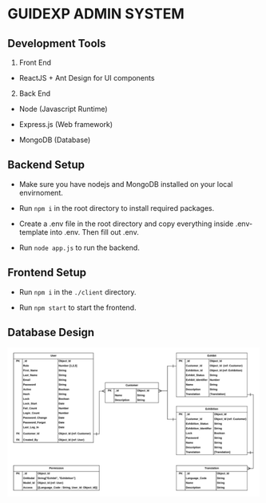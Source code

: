 # GUIDEXP ADMIN SYSTEM

## Development Tools

1. Front End

- ReactJS + Ant Design for UI components

2. Back End

- Node (Javascript Runtime)

- Express.js (Web framework)

- MongoDB (Database)

## Backend Setup

- Make sure you have nodejs and MongoDB installed on your local envirnoment.

- Run `npm i` in the root directory to install required packages.

- Create a .env file in the root directory and copy everything inside .env-template into .env. Then fill out .env.

- Run `node app.js` to run the backend.

## Frontend Setup

- Run `npm i` in the `./client` directory.

- Run `npm start` to start the frontend.

## Database Design

![](gxp-model.png)
